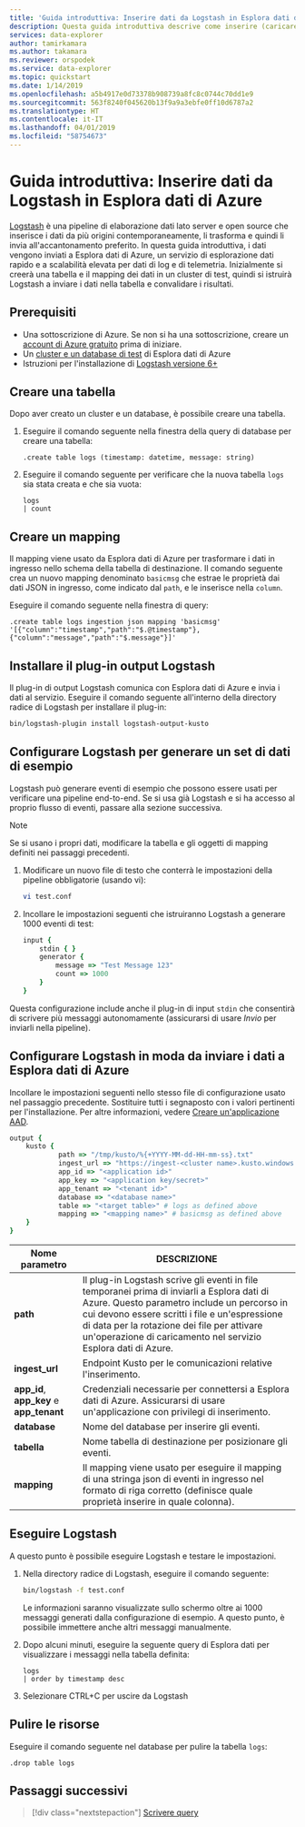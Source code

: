 ```yaml
---
title: 'Guida introduttiva: Inserire dati da Logstash in Esplora dati di Azure'
description: Questa guida introduttiva descrive come inserire (caricare) i dati in Esplora dati di Azure da Logstash
services: data-explorer
author: tamirkamara
ms.author: takamara
ms.reviewer: orspodek
ms.service: data-explorer
ms.topic: quickstart
ms.date: 1/14/2019
ms.openlocfilehash: a5b4917e0d73378b908739a8fc8c0744c70dd1e9
ms.sourcegitcommit: 563f8240f045620b13f9a9a3ebfe0ff10d6787a2
ms.translationtype: HT
ms.contentlocale: it-IT
ms.lasthandoff: 04/01/2019
ms.locfileid: "58754673"
---
```

# <a name="quickstart-ingest-data-from-logstash-to-azure-data-explorer"></a>Guida introduttiva: Inserire dati da Logstash in Esplora dati di Azure

[Logstash](https://www.elastic.co/products/logstash) è una pipeline di elaborazione dati lato server e open source che inserisce i dati da più origini contemporaneamente, li trasforma e quindi li invia all'accantonamento preferito. In questa guida introduttiva, i dati vengono inviati a Esplora dati di Azure, un servizio di esplorazione dati rapido e a scalabilità elevata per dati di log e di telemetria. Inizialmente si creerà una tabella e il mapping dei dati in un cluster di test, quindi si istruirà Logstash a inviare i dati nella tabella e convalidare i risultati.

## <a name="prerequisites"></a>Prerequisiti

* Una sottoscrizione di Azure. Se non si ha una sottoscrizione, creare un [account di Azure gratuito](https://azure.microsoft.com/free/) prima di iniziare.
* Un [cluster e un database di test](create-cluster-database-portal.md) di Esplora dati di Azure
* Istruzioni per l'installazione di [Logstash versione 6+](https://www.elastic.co/guide/en/logstash/current/installing-logstash.html)

## <a name="create-a-table"></a>Creare una tabella

Dopo aver creato un cluster e un database, è possibile creare una tabella.

1. Eseguire il comando seguente nella finestra della query di database per creare una tabella:

    ```Kusto
    .create table logs (timestamp: datetime, message: string)
    ```

1. Eseguire il comando seguente per verificare che la nuova tabella `logs` sia stata creata e che sia vuota:
    ```Kusto
    logs
    | count
    ```

## <a name="create-a-mapping"></a>Creare un mapping

Il mapping viene usato da Esplora dati di Azure per trasformare i dati in ingresso nello schema della tabella di destinazione. Il comando seguente crea un nuovo mapping denominato `basicmsg` che estrae le proprietà dai dati JSON in ingresso, come indicato dal `path`, e le inserisce nella `column`.

Eseguire il comando seguente nella finestra di query:

```Kusto
.create table logs ingestion json mapping 'basicmsg' '[{"column":"timestamp","path":"$.@timestamp"},{"column":"message","path":"$.message"}]'
```

## <a name="install-the-logstash-output-plugin"></a>Installare il plug-in output Logstash

Il plug-in di output Logstash comunica con Esplora dati di Azure e invia i dati al servizio.
Eseguire il comando seguente all'interno della directory radice di Logstash per installare il plug-in:

```sh
bin/logstash-plugin install logstash-output-kusto
```

## <a name="configure-logstash-to-generate-a-sample-dataset"></a>Configurare Logstash per generare un set di dati di esempio

Logstash può generare eventi di esempio che possono essere usati per verificare una pipeline end-to-end.
Se si usa già Logstash e si ha accesso al proprio flusso di eventi, passare alla sezione successiva. 

> [!NOTE]
> Se si usano i propri dati, modificare la tabella e gli oggetti di mapping definiti nei passaggi precedenti.

1. Modificare un nuovo file di testo che conterrà le impostazioni della pipeline obbligatorie (usando vi):

    ```sh
    vi test.conf
    ```

1. Incollare le impostazioni seguenti che istruiranno Logstash a generare 1000 eventi di test:

    ```ruby
    input {
        stdin { }
        generator {
            message => "Test Message 123"
            count => 1000
        }
    }
    ```

Questa configurazione include anche il plug-in di input `stdin` che consentirà di scrivere più messaggi autonomamente (assicurarsi di usare *Invio* per inviarli nella pipeline).

## <a name="configure-logstash-to-send-data-to-azure-data-explorer"></a>Configurare Logstash in moda da inviare i dati a Esplora dati di Azure

Incollare le impostazioni seguenti nello stesso file di configurazione usato nel passaggio precedente. Sostituire tutti i segnaposto con i valori pertinenti per l'installazione. Per altre informazioni, vedere [Creare un'applicazione AAD](/azure/kusto/management/access-control/how-to-provision-aad-app). 

```ruby
output {
    kusto {
            path => "/tmp/kusto/%{+YYYY-MM-dd-HH-mm-ss}.txt"
            ingest_url => "https://ingest-<cluster name>.kusto.windows.net/"
            app_id => "<application id>"
            app_key => "<application key/secret>"
            app_tenant => "<tenant id>"
            database => "<database name>"
            table => "<target table>" # logs as defined above
            mapping => "<mapping name>" # basicmsg as defined above
    }
}
```

| Nome parametro | DESCRIZIONE |
| --- | --- |
| **path** | Il plug-in Logstash scrive gli eventi in file temporanei prima di inviarli a Esplora dati di Azure. Questo parametro include un percorso in cui devono essere scritti i file e un'espressione di data per la rotazione dei file per attivare un'operazione di caricamento nel servizio Esplora dati di Azure.|
| **ingest_url** | Endpoint Kusto per le comunicazioni relative l'inserimento.|
| **app_id**,  **app_key** e **app_tenant**| Credenziali necessarie per connettersi a Esplora dati di Azure. Assicurarsi di usare un'applicazione con privilegi di inserimento. |
| **database**| Nome del database per inserire gli eventi. |
| **tabella** | Nome tabella di destinazione per posizionare gli eventi. |
| **mapping** | Il mapping viene usato per eseguire il mapping di una stringa json di eventi in ingresso nel formato di riga corretto (definisce quale proprietà inserire in quale colonna). |

## <a name="run-logstash"></a>Eseguire Logstash

A questo punto è possibile eseguire Logstash e testare le impostazioni.

1. Nella directory radice di Logstash, eseguire il comando seguente:

    ```sh
    bin/logstash -f test.conf
    ```

    Le informazioni saranno visualizzate sullo schermo oltre ai 1000 messaggi generati dalla configurazione di esempio. A questo punto, è possibile immettere anche altri messaggi manualmente.

1. Dopo alcuni minuti, eseguire la seguente query di Esplora dati per visualizzare i messaggi nella tabella definita:

    ```Kusto
    logs
    | order by timestamp desc
    ```

1. Selezionare CTRL+C per uscire da Logstash

## <a name="clean-up-resources"></a>Pulire le risorse

Eseguire il comando seguente nel database per pulire la tabella `logs`:

```Kusto
.drop table logs
```

## <a name="next-steps"></a>Passaggi successivi

> [!div class="nextstepaction"]
> [Scrivere query](write-queries.md)
